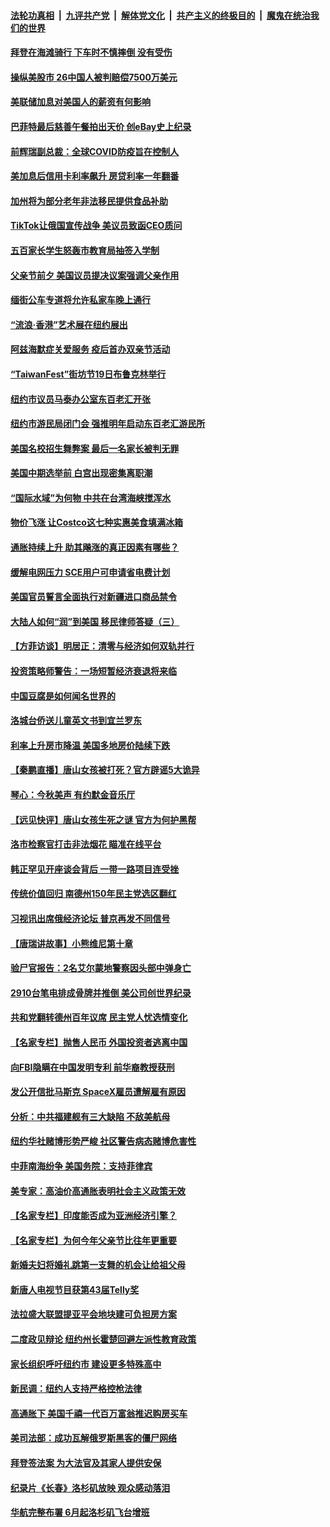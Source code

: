 ####  [法轮功真相](../../../../basic/blob/master/README.md?t=06190101) &nbsp;|&nbsp; [九评共产党](../../../../9ping.md/blob/master/README.md?t=06190101) &nbsp;|&nbsp; [解体党文化](../../../../jtdwh.md/blob/master/README.md?t=06190101)  &nbsp;|&nbsp; [共产主义的终极目的](../../../../gczydzjmd.md/blob/master/README.md?t=06190101) &nbsp;|&nbsp; [魔鬼在统治我们的世界](../../../../mgztzwmdsj.md/blob/master/README.md?t=06190101) 

#### [拜登在海滩骑行 下车时不慎摔倒 没有受伤](../pages/nsc412/n13762418.md?t=06190101) 

#### [操纵美股市 26中国人被判赔偿7500万美元](../pages/nsc412/n13762093.md?t=06190101) 

#### [美联储加息对美国人的薪资有何影响](../pages/nsc412/n13762348.md?t=06190101) 

#### [巴菲特最后慈善午餐拍出天价 创eBay史上纪录](../pages/nsc412/n13762309.md?t=06190101) 

#### [前辉瑞副总裁：全球COVID防疫旨在控制人](../pages/nsc412/n13762107.md?t=06190101) 

#### [美加息后信用卡利率飙升 房贷利率一年翻番](../pages/nsc412/n13761901.md?t=06190101) 

#### [加州将为部分老年非法移民提供食品补助](../pages/nsc412/n13762185.md?t=06190101) 

#### [TikTok让俄国宣传战争 美议员致函CEO质问](../pages/nsc412/n13762112.md?t=06190101) 

#### [五百家长学生怒轰市教育局抽签入学制](../pages/nsc412/n13762138.md?t=06190101) 

#### [父亲节前夕 美国议员提决议案强调父亲作用](../pages/nsc412/n13762122.md?t=06190101) 

#### [缅街公车专道将允许私家车晚上通行](../pages/nsc412/n13762085.md?t=06190101) 

#### [“流浪‧香港”艺术展在纽约展出](../pages/nsc412/n13762116.md?t=06190101) 

#### [阿兹海默症关爱服务 疫后首办双亲节活动](../pages/nsc412/n13762131.md?t=06190101) 

#### [“TaiwanFest”街坊节19日布鲁克林举行](../pages/nsc412/n13762136.md?t=06190101) 

#### [纽约市议员马泰办公室东百老汇开张](../pages/nsc412/n13762142.md?t=06190101) 

#### [纽约市游民局闭门会 强推明年启动东百老汇游民所](../pages/nsc412/n13762144.md?t=06190101) 

#### [美国名校招生舞弊案 最后一名家长被判无罪](../pages/nsc412/n13762071.md?t=06190101) 

#### [美国中期选举前 白宫出现密集离职潮](../pages/nsc412/n13762035.md?t=06190101) 

#### [“国际水域”为何物 中共在台湾海峡搅浑水](../pages/nsc412/n13762058.md?t=06190101) 

#### [物价飞涨 让Costco这七种实惠美食填满冰箱](../pages/nsc412/n13758202.md?t=06190101) 

#### [通胀持续上升 助其飚涨的真正因素有哪些？](../pages/nsc412/n13761983.md?t=06190101) 

#### [缓解电网压力 SCE用户可申请省电费计划](../pages/nsc412/n13762044.md?t=06190101) 

#### [美国官员誓言全面执行对新疆进口商品禁令](../pages/nsc412/n13761978.md?t=06190101) 

#### [大陆人如何“润”到美国 移民律师答疑（三）](../pages/nsc412/n13762034.md?t=06190101) 

#### [【方菲访谈】明居正：清零与经济如何双轨并行](../pages/nsc412/n13761827.md?t=06190101) 

#### [投资策略师警告：一场短暂经济衰退将来临](../pages/nsc412/n13762019.md?t=06190101) 

#### [中国豆腐是如何闻名世界的](../pages/nsc412/n13761869.md?t=06190101) 

#### [洛城台侨送儿童英文书到宜兰罗东](../pages/nsc412/n13762012.md?t=06190101) 

#### [利率上升房市降温 美国多地房价陆续下跌](../pages/nsc412/n13762014.md?t=06190101) 

#### [【秦鹏直播】唐山女孩被打死？官方辟谣5大诡异](../pages/nsc412/n13761961.md?t=06190101) 

#### [琴心：今秋美声 有约默金音乐厅](../pages/nsc412/n13761958.md?t=06190101) 

#### [【远见快评】唐山女孩生死之谜 官方为何护黑帮](../pages/nsc412/n13761963.md?t=06190101) 

#### [洛市检察官打击非法烟花 瞄准在线平台](../pages/nsc412/n13761979.md?t=06190101) 

#### [韩正罕见开座谈会背后 一带一路项目连受挫](../pages/nsc412/n13761858.md?t=06190101) 

#### [传统价值回归 南德州150年民主党选区翻红](../pages/nsc412/n13761886.md?t=06190101) 

#### [习视讯出席俄经济论坛 普京再发不同信号](../pages/nsc412/n13761933.md?t=06190101) 

#### [【唐瑞讲故事】小熊维尼第十章](../pages/nsc412/n13761932.md?t=06190101) 

#### [验尸官报告：2名艾尔蒙地警察因头部中弹身亡](../pages/nsc412/n13761947.md?t=06190101) 

#### [2910台笔电排成骨牌并推倒 美公司创世界纪录](../pages/nsc412/n13761798.md?t=06190101) 

#### [共和党翻转德州百年议席 民主党人忧选情变化](../pages/nsc412/n13761848.md?t=06190101) 

#### [【名家专栏】抛售人民币 外国投资者逃离中国](../pages/nsc412/n13761777.md?t=06190101) 

#### [向FBI隐瞒在中国发明专利 前华裔教授获刑](../pages/nsc412/n13761839.md?t=06190101) 

#### [发公开信批马斯克 SpaceX雇员遭解雇有原因](../pages/nsc412/n13761832.md?t=06190101) 

#### [分析：中共福建舰有三大缺陷 不敌美航母](../pages/nsc412/n13761846.md?t=06190101) 

#### [纽约华社赌博形势严峻 社区警告病态赌博危害性](../pages/nsc412/n13761381.md?t=06190101) 

#### [中菲南海纷争 美国务院：支持菲律宾](../pages/nsc412/n13761795.md?t=06190101) 

#### [美专家：高油价高通胀表明社会主义政策无效](../pages/nsc412/n13761170.md?t=06190101) 

#### [【名家专栏】印度能否成为亚洲经济引擎？](../pages/nsc412/n13761754.md?t=06190101) 

#### [【名家专栏】为何今年父亲节比往年更重要](../pages/nsc412/n13761753.md?t=06190101) 

#### [新婚夫妇将婚礼跳第一支舞的机会让给祖父母](../pages/nsc412/n13761577.md?t=06190101) 

#### [新唐人电视节目获第43届Telly奖](../pages/nsc412/n13761771.md?t=06190101) 

#### [法拉盛大联盟提亚平会地块建可负担房方案](../pages/nsc412/n13761455.md?t=06190101) 

#### [二度政见辩论 纽约州长霍楚回避左派性教育政策](../pages/nsc412/n13761453.md?t=06190101) 

#### [家长组织呼吁纽约市 建设更多特殊高中](../pages/nsc412/n13761462.md?t=06190101) 

#### [新民调：纽约人支持严格控枪法律](../pages/nsc412/n13761389.md?t=06190101) 

#### [高通胀下 美国千禧一代百万富翁推迟购房买车](../pages/nsc412/n13761340.md?t=06190101) 

#### [美司法部：成功瓦解俄罗斯黑客的僵尸网络](../pages/nsc412/n13761370.md?t=06190101) 

#### [拜登签法案 为大法官及其家人提供安保](../pages/nsc412/n13761223.md?t=06190101) 

#### [纪录片《长春》洛杉矶放映 观众感动落泪](../pages/nsc412/n13761333.md?t=06190101) 

#### [华航完整布署 6月起洛杉矶飞台增班](../pages/nsc412/n13761326.md?t=06190101) 

